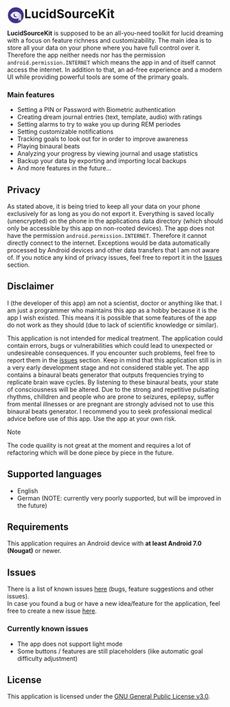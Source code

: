 # <img alt="LucidSourceKit-Icon" align="left" src="https://raw.githubusercontent.com/BitFlaker/lucidsourcekit/main/.github/icon.png" height="40px" /> LucidSourceKit

**LucidSourceKit** is supposed to be an all-you-need toolkit for lucid dreaming with a focus on feature richness and customizability. The main idea is to store all your data on your phone where you have full control over it. Therefore the app neither needs nor has the permission `android.permission.INTERNET` which means the app in and of itself cannot access the internet. In addition to that, an ad-free experience and a modern UI while providing powerful tools are some of the primary goals.

### Main features
* Setting a PIN or Password with Biometric authentication
* Creating dream journal entries (text, template, audio) with ratings
* Setting alarms to try to wake you up during REM periodes
* Setting customizable notifications
* Tracking goals to look out for in order to improve awareness
* Playing binaural beats
* Analyzing your progress by viewing journal and usage statistics
* Backup your data by exporting and importing local backups
* And more features in the future...

## Privacy
As stated above, it is being tried to keep all your data on your phone exclusively for as long as you do not export it. Everything is saved locally (unencrypted) on the phone in the applications data directory (which should only be accessible by this app on non-rooted devices). The app does not have the permission `android.permission.INTERNET`. Therefore it cannot directly connect to the internet. Exceptions would be data automatically processed by Android devices and other data transfers that I am not aware of. If you notice any kind of privacy issues, feel free to report it in the [Issues](https://github.com/BitFlaker/lucidsourcekit/issues) section.

## Disclaimer
I (the developer of this app) am not a scientist, doctor or anything like that. I am just a programmer who maintains this app as a hobby because it is the app I wish existed. This means it is possible that some features of the app do not work as they should (due to lack of scientific knowledge or similar).

This application is not intended for medical treatment. The application could contain errors, bugs or vulnerabilities which could lead to unexpected or undesireable consequences. If you encounter such problems, feel free to report them in the [issues](https://github.com/BitFlaker/lucidsourcekit/issues) section. Keep in mind that this application still is in a very early development stage and not considered stable yet. The app contains a binaural beats generator that outputs frequencies trying to replicate brain wave cycles. By listening to these binaural beats, your state of consciousness will be altered. Due to the strong and repetitive pulsating rhythms, chilldren and people who are prone to seizures, epilepsy, suffer from mental illnesses or are pregnant are strongly advised not to use this binaural beats generator. I recommend you to seek professional medical advice before use of this app.
Use the app at your own risk.

> [!NOTE]
> The code quaility is not great at the moment and requires a lot of refactoring which will be done piece by piece in the future.

## Supported languages
* English
* German (NOTE: currently very poorly supported, but will be improved in the future)

## Requirements
This application requires an Android device with **at least Android 7.0 (Nougat)** or newer.

## Issues
There is a list of known issues [here](https://github.com/BitFlaker/lucidsourcekit/issues) (bugs, feature suggestions and other issues).\
In case you found a bug or have a new idea/feature for the application, feel free to create a new issue [here](https://github.com/BitFlaker/lucidsourcekit/issues/new).

### Currently known issues
* The app does not support light mode
* Some buttons / features are still placeholders (like automatic goal difficulty adjustment)

## License
This application is licensed under the [GNU General Public License v3.0](https://choosealicense.com/licenses/gpl-3.0/).
